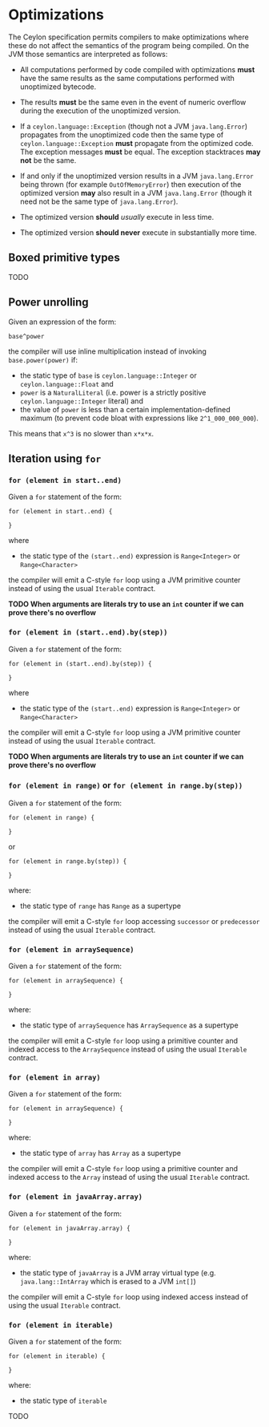 # Optimizations

The Ceylon specification permits compilers to make optimizations where 
these do not affect the semantics of the program being compiled. On the JVM 
those semantics are interpreted as follows:

* All computations performed by code compiled with 
  optimizations **must** have the same results as the same computations performed
  with unoptimized bytecode.
  
* The results **must** be the same even in the 
  event of numeric overflow during the execution of the unoptimized version. 

* If a `ceylon.language::Exception` (though not a JVM `java.lang.Error`) propagates from the unoptimized 
  code then the same type of `ceylon.language::Exception` **must** propagate from the optimized 
  code. The exception messages **must** be equal. The exception stacktraces 
  **may not** be the same.

* If and only if the unoptimized version results in a JVM `java.lang.Error` being thrown (for example 
`OutOfMemoryError`) then execution of the optimized version **may**
also result in a JVM `java.lang.Error` (though it need not be the same type of `java.lang.Error`). 

* The optimized version **should** *usually* execute in less time. 

* The optimized version **should never** execute in substantially more time.

## Boxed primitive types

TODO

## Power unrolling

Given an expression of the form:

    base^power
    
the compiler will use inline multiplication instead of invoking `base.power(power)` if:

* the static type of `base` is `ceylon.language::Integer` or `ceylon.language::Float` and
* `power` is a `NaturalLiteral` (i.e. power is a strictly positive `ceylon.language::Integer` literal) and
* the value of `power` is less than a certain implementation-defined maximum 
(to prevent code bloat with expressions like `2^1_000_000_000`).

This means that `x^3` is no slower than `x*x*x`.


## Iteration using `for`

### `for (element in start..end)`

Given a `for` statement of the form:

    for (element in start..end) {
    
    }

where 

* the static type of the `(start..end)` expression is `Range<Integer>` or `Range<Character>`
   
the compiler will emit a C-style `for` loop using a JVM primitive counter 
instead of using the usual `Iterable` contract.

**TODO When arguments are literals try to use an `int` counter if we can prove there's no overflow**

### `for (element in (start..end).by(step))`

Given a `for` statement of the form:

    for (element in (start..end).by(step)) {
    
    }

where 

* the static type of the `(start..end)` expression is `Range<Integer>` or `Range<Character>`
   
the compiler will emit a C-style `for` loop using a JVM primitive counter 
instead of using the usual `Iterable` contract.

**TODO When arguments are literals try to use an `int` counter if we can prove there's no overflow**

### `for (element in range)` or `for (element in range.by(step))`

Given a `for` statement of the form:

    for (element in range) {
    
    }
    
or 

    for (element in range.by(step)) {
    
    }
    
where:

* the static type of `range` has `Range` as a supertype

the compiler will emit a C-style `for` loop accessing `successor` or `predecessor`
instead of using the usual `Iterable` contract.


### `for (element in arraySequence)`

Given a `for` statement of the form:

    for (element in arraySequence) {
    
    }

where:

* the static type of `arraySequence` has `ArraySequence` as a supertype

the compiler will emit a C-style `for` loop using a primitive counter and
indexed access to the `ArraySequence` instead of using the usual `Iterable` 
contract.

### `for (element in array)`

Given a `for` statement of the form:

    for (element in arraySequence) {
    
    }

where:

* the static type of `array` has `Array` as a supertype

the compiler will emit a C-style `for` loop using a primitive counter and
indexed access to the `Array` instead of using the usual `Iterable` 
contract.

### `for (element in javaArray.array)`

Given a `for` statement of the form:

    for (element in javaArray.array) {
    
    }
    
where:

* the static type of `javaArray` is a JVM array virtual type (e.g. `java.lang::IntArray` which is erased to a JVM `int[]`)
    
the compiler will emit a C-style `for` loop using indexed access instead of using the usual 
`Iterable` contract.

### `for (element in iterable)`

Given a `for` statement of the form:

    for (element in iterable) {
    
    }
    
where:

* the static type of `iterable`

TODO
